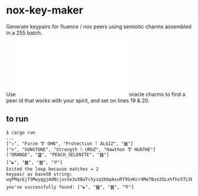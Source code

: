 # nox-key-maker
Generate keypairs for fluence / nox peers using semiotic charms assembled in a 255 batch.

Use ![talis](./src/talis.json) oracle charms to find a peer id that works with your spirit, and set on lines 19 & 20.

## to run
```
$ cargo run
...
["♕", "Furze 𐂷 OHN", "Protection ᛉ ALGIZ", "䷽"]
["♄", "SUNSTONE", "Strength ᚢ URUZ", "Hawthon 𐂷 HUATHE"]
["ORANGE", "䷨", "PEACH_SELENITE", "䷏"]
["☯", "䷰", "䷐", "🜄"]
Exited the loop because matches = 2
keypair as base58 string: wgPMqsEjfSMwyggjAdNcjusSe3uXBaTc5yiq1bbpAxuRT9SxKcr4Me7Bvx2GLxhfhs5TL5BNVvXoxYvpXrVQerK
you've successfully found: ["☯", "䷰", "䷐", "🜄"]
```
